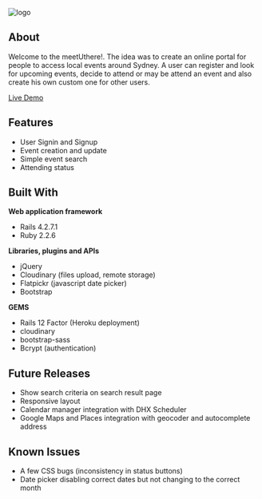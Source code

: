 ![logo](https://res.cloudinary.com/dt9ppmca8/image/upload/v1485438133/meetUthere_logo_hesajd.jpg)


## About

Welcome to the meetUthere!. The idea was to create an online portal for people to access local events around Sydney. A user can register and look for upcoming events, decide to attend or may be attend an event and also create his own custom one for other users.

[Live Demo](https://meetuthere.herokuapp.com/)

## Features

* User Signin and Signup
* Event creation and update
* Simple event search
* Attending status

## Built With

**Web application framework**

* Rails 4.2.7.1
* Ruby 2.2.6

**Libraries, plugins and APIs**

* jQuery
* Cloudinary (files upload, remote storage)
* Flatpickr (javascript date picker)
* Bootstrap

**GEMS**

* Rails 12 Factor (Heroku deployment)
* cloudinary
* bootstrap-sass
* Bcrypt (authentication)

## Future Releases

* Show search criteria on search result page
* Responsive layout
* Calendar manager integration with DHX Scheduler
* Google Maps and Places integration with geocoder and autocomplete address

## Known Issues

* A few CSS bugs (inconsistency in status buttons)
* Date picker disabling correct dates but not changing to the correct month
